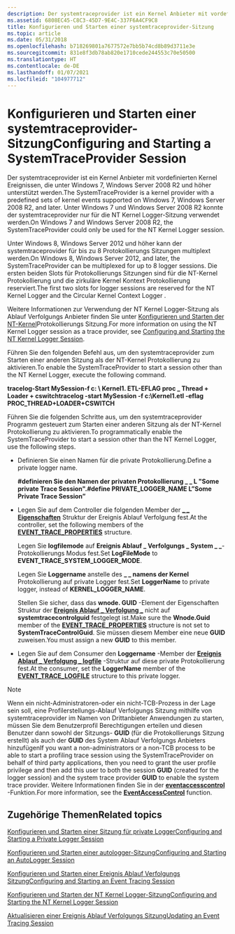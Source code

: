 ```yaml
---
description: Der systemtraceprovider ist ein Kernel Anbieter mit vordefinierten Kernel Ereignissen, die unter Windows 7, Windows Server 2008 R2 und höher unterstützt werden.
ms.assetid: 6808EC45-C8C3-45D7-9E4C-337F6A4CF9C8
title: Konfigurieren und Starten einer systemtraceprovider-Sitzung
ms.topic: article
ms.date: 05/31/2018
ms.openlocfilehash: b718269801a7677572e7bb5b74cd8b89d3711e3e
ms.sourcegitcommit: 831e8f3db78ab820e1710cede244553c70e50500
ms.translationtype: HT
ms.contentlocale: de-DE
ms.lasthandoff: 01/07/2021
ms.locfileid: "104977712"
---
```

# <a name="configuring-and-starting-a-systemtraceprovider-session"></a><span data-ttu-id="0d86c-103">Konfigurieren und Starten einer systemtraceprovider-Sitzung</span><span class="sxs-lookup"><span data-stu-id="0d86c-103">Configuring and Starting a SystemTraceProvider Session</span></span>

<span data-ttu-id="0d86c-104">Der systemtraceprovider ist ein Kernel Anbieter mit vordefinierten Kernel Ereignissen, die unter Windows 7, Windows Server 2008 R2 und höher unterstützt werden.</span><span class="sxs-lookup"><span data-stu-id="0d86c-104">The SystemTraceProvider is a kernel provider with a predefined sets of kernel events supported on Windows 7, Windows Server 2008 R2, and later.</span></span> <span data-ttu-id="0d86c-105">Unter Windows 7 und Windows Server 2008 R2 konnte der systemtraceprovider nur für die NT Kernel Logger-Sitzung verwendet werden.</span><span class="sxs-lookup"><span data-stu-id="0d86c-105">On Windows 7 and Windows Server 2008 R2, the SystemTraceProvider could only be used for the NT Kernel Logger session.</span></span>

<span data-ttu-id="0d86c-106">Unter Windows 8, Windows Server 2012 und höher kann der systemtraceprovider für bis zu 8 Protokollierungs Sitzungen multiplext werden.</span><span class="sxs-lookup"><span data-stu-id="0d86c-106">On Windows 8, Windows Server 2012, and later, the SystemTraceProvider can be multiplexed for up to 8 logger sessions.</span></span> <span data-ttu-id="0d86c-107">Die ersten beiden Slots für Protokollierungs Sitzungen sind für die NT-Kernel Protokollierung und die zirkuläre Kernel Kontext Protokollierung reserviert.</span><span class="sxs-lookup"><span data-stu-id="0d86c-107">The first two slots for logger sessions are reserved for the NT Kernel Logger and the Circular Kernel Context Logger .</span></span>

<span data-ttu-id="0d86c-108">Weitere Informationen zur Verwendung der NT Kernel Logger-Sitzung als Ablauf Verfolgungs Anbieter finden Sie unter [Konfigurieren und Starten der NT-Kernel](configuring-and-starting-the-nt-kernel-logger-session.md)Protokollierungs Sitzung.</span><span class="sxs-lookup"><span data-stu-id="0d86c-108">For more information on using the NT Kernel Logger session as a trace provider, see [Configuring and Starting the NT Kernel Logger Session](configuring-and-starting-the-nt-kernel-logger-session.md).</span></span>

<span data-ttu-id="0d86c-109">Führen Sie den folgenden Befehl aus, um den systemtraceprovider zum Starten einer anderen Sitzung als der NT-Kernel Protokollierung zu aktivieren.</span><span class="sxs-lookup"><span data-stu-id="0d86c-109">To enable the SystemTraceProvider to start a session other than the NT Kernel Logger, execute the following command.</span></span>

<span data-ttu-id="0d86c-110">**tracelog-Start MySession-f c: \\ Kernel1. ETL-EFLAG proc \_ Thread + Loader + cswitch**</span><span class="sxs-lookup"><span data-stu-id="0d86c-110">**tracelog -start MySession -f c:\\Kernel1.etl -eflag PROC\_THREAD+LOADER+CSWITCH**</span></span>

<span data-ttu-id="0d86c-111">Führen Sie die folgenden Schritte aus, um den systemtraceprovider Programm gesteuert zum Starten einer anderen Sitzung als der NT-Kernel Protokollierung zu aktivieren.</span><span class="sxs-lookup"><span data-stu-id="0d86c-111">To programmatically enable the SystemTraceProvider to start a session other than the NT Kernel Logger, use the following steps.</span></span>

-   <span data-ttu-id="0d86c-112">Definieren Sie einen Namen für die private Protokollierung.</span><span class="sxs-lookup"><span data-stu-id="0d86c-112">Define a private logger name.</span></span>

    <span data-ttu-id="0d86c-113">**\#definieren Sie den Namen der privaten Protokollierung \_ \_ L "Some private Trace Session".**</span><span class="sxs-lookup"><span data-stu-id="0d86c-113">**\#define PRIVATE\_LOGGER\_NAME L”Some Private Trace Session”**</span></span>

-   <span data-ttu-id="0d86c-114">Legen Sie auf dem Controller die folgenden Member der [**\_ \_ Eigenschaften**](/windows/win32/api/evntrace/ns-evntrace-event_trace_properties) Struktur der Ereignis Ablauf Verfolgung fest.</span><span class="sxs-lookup"><span data-stu-id="0d86c-114">At the controller, set the following members of the [**EVENT\_TRACE\_PROPERTIES**](/windows/win32/api/evntrace/ns-evntrace-event_trace_properties) structure.</span></span>

    <span data-ttu-id="0d86c-115">Legen Sie **logfilemode** auf **Ereignis Ablauf \_ Verfolgungs \_ System \_ \_**-Protokollierungs Modus fest.</span><span class="sxs-lookup"><span data-stu-id="0d86c-115">Set **LogFileMode** to **EVENT\_TRACE\_SYSTEM\_LOGGER\_MODE**.</span></span>

    <span data-ttu-id="0d86c-116">Legen Sie **Loggername** anstelle des **\_ \_ namens der Kernel** Protokollierung auf private Logger fest.</span><span class="sxs-lookup"><span data-stu-id="0d86c-116">Set **LoggerName** to private logger, instead of **KERNEL\_LOGGER\_NAME**.</span></span>

    <span data-ttu-id="0d86c-117">Stellen Sie sicher, dass das **wnode. GUID** -Element der Eigenschaften Struktur der [**Ereignis Ablauf \_ Verfolgung \_**](/windows/win32/api/evntrace/ns-evntrace-event_trace_properties) nicht auf **systemtracecontrolguid** festgelegt ist.</span><span class="sxs-lookup"><span data-stu-id="0d86c-117">Make sure the **Wnode.Guid** member of the [**EVENT\_TRACE\_PROPERTIES**](/windows/win32/api/evntrace/ns-evntrace-event_trace_properties) structure is not set to **SystemTraceControlGuid**.</span></span> <span data-ttu-id="0d86c-118">Sie müssen diesem Member eine neue **GUID** zuweisen.</span><span class="sxs-lookup"><span data-stu-id="0d86c-118">You must assign a new **GUID** to this member.</span></span>

-   <span data-ttu-id="0d86c-119">Legen Sie auf dem Consumer den **Loggername** -Member der [**Ereignis Ablauf \_ Verfolgung \_ logfile**](/windows/win32/api/evntrace/ns-evntrace-event_trace_logfilea) -Struktur auf diese private Protokollierung fest.</span><span class="sxs-lookup"><span data-stu-id="0d86c-119">At the consumer, set the **LoggerName** member of the [**EVENT\_TRACE\_LOGFILE**](/windows/win32/api/evntrace/ns-evntrace-event_trace_logfilea) structure to this private logger.</span></span>

> [!Note]  
> <span data-ttu-id="0d86c-120">Wenn ein nicht-Administratoren-oder ein nicht-TCB-Prozess in der Lage sein soll, eine Profilerstellungs-Ablauf Verfolgungs Sitzung mithilfe von systemtraceprovider im Namen von Drittanbieter Anwendungen zu starten, müssen Sie dem Benutzerprofil Berechtigungen erteilen und diesen Benutzer dann sowohl der Sitzungs- **GUID** (für die Protokollierungs Sitzung erstellt) als auch der **GUID** des System Ablauf Verfolgungs Anbieters hinzufügen</span><span class="sxs-lookup"><span data-stu-id="0d86c-120">If you want a non-administrators or a non-TCB process to be able to start a profiling trace session using the SystemTraceProvider on behalf of third party applications, then you need to grant the user profile privilege and then add this user to both the session **GUID** (created for the logger session) and the system trace provider **GUID** to enable the system trace provider.</span></span> <span data-ttu-id="0d86c-121">Weitere Informationen finden Sie in der [**eventaccesscontrol**](/windows/desktop/api/Evntcons/nf-evntcons-eventaccesscontrol) -Funktion.</span><span class="sxs-lookup"><span data-stu-id="0d86c-121">For more information, see the [**EventAccessControl**](/windows/desktop/api/Evntcons/nf-evntcons-eventaccesscontrol) function.</span></span>

 

## <a name="related-topics"></a><span data-ttu-id="0d86c-122">Zugehörige Themen</span><span class="sxs-lookup"><span data-stu-id="0d86c-122">Related topics</span></span>

<dl> <dt>

[<span data-ttu-id="0d86c-123">Konfigurieren und Starten einer Sitzung für private Logger</span><span class="sxs-lookup"><span data-stu-id="0d86c-123">Configuring and Starting a Private Logger Session</span></span>](configuring-and-starting-a-private-logger-session.md)
</dt> <dt>

[<span data-ttu-id="0d86c-124">Konfigurieren und Starten einer autologger-Sitzung</span><span class="sxs-lookup"><span data-stu-id="0d86c-124">Configuring and Starting an AutoLogger Session</span></span>](configuring-and-starting-an-autologger-session.md)
</dt> <dt>

[<span data-ttu-id="0d86c-125">Konfigurieren und Starten einer Ereignis Ablauf Verfolgungs Sitzung</span><span class="sxs-lookup"><span data-stu-id="0d86c-125">Configuring and Starting an Event Tracing Session</span></span>](configuring-and-starting-an-event-tracing-session.md)
</dt> <dt>

[<span data-ttu-id="0d86c-126">Konfigurieren und Starten der NT Kernel Logger-Sitzung</span><span class="sxs-lookup"><span data-stu-id="0d86c-126">Configuring and Starting the NT Kernel Logger Session</span></span>](configuring-and-starting-the-nt-kernel-logger-session.md)
</dt> <dt>

[<span data-ttu-id="0d86c-127">Aktualisieren einer Ereignis Ablauf Verfolgungs Sitzung</span><span class="sxs-lookup"><span data-stu-id="0d86c-127">Updating an Event Tracing Session</span></span>](updating-an-event-tracing-session.md)
</dt> </dl>

 

 
